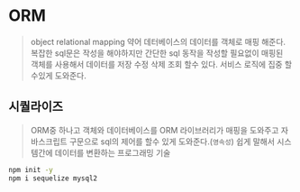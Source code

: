 # ORM
> object relational mapping 약어
> 데터베이스의 데이터를 객체로 매핑 해준다.
> 복잡한 sql문은 작성을 해야하지만 간단한 sql 동작을 작성할 필요없이
> 매핑된 객체를 사용해서 데이터를 저장 수정 삭제 조회 할수 있다.
> 서비스 로직에 집중 할수있게 도와준다.

## 시퀄라이즈
> ORM중 하나고 객체와 데이터베이스를 ORM 라이브러리가 매핑을 도와주고
> 자바스크립트 구문으로 sql의 제어를 할수 있게 도와준다.(`영속성`)
> 쉽게 말해서 시스템간에 데이터를 변환하는 프로그래밍 기술

```sh
npm init -y
npm i sequelize mysql2


```